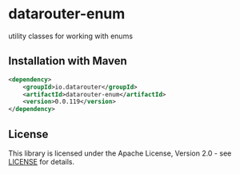 # datarouter-enum

utility classes for working with enums

## Installation with Maven

```xml
<dependency>
	<groupId>io.datarouter</groupId>
	<artifactId>datarouter-enum</artifactId>
	<version>0.0.119</version>
</dependency>
```

## License

This library is licensed under the Apache License, Version 2.0 - see [LICENSE](../LICENSE) for details.
